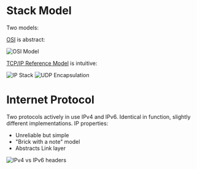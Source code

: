 
# Stack Model

Two models:

[OSI](http://en.wikipedia.org/wiki/OSI_model) is abstract:

![OSI Model](http://upload.wikimedia.org/wikipedia/commons/2/2b/Osi-model.png)

[TCP/IP Reference Model](http://en.wikipedia.org/wiki/TCP/IP_model) is intuitive:

![IP Stack](http://upload.wikimedia.org/wikipedia/commons/c/c4/IP_stack_connections.svg)
![UDP Encapsulation](http://upload.wikimedia.org/wikipedia/commons/3/3b/UDP_encapsulation.svg)

# Internet Protocol

Two protocols actively in use IPv4 and IPv6. Identical in function, slightly different implementations. IP properties:

* Unreliable but simple
* "Brick with a note" model
* Abstracts Link layer

![IPv4 vs IPv6 headers](http://2.bp.blogspot.com/-y8SWF1V2YYE/TlUuuddulTI/AAAAAAAAAOM/5lWHruyWh3c/s1600/ipv4_ipv6.jpg)

